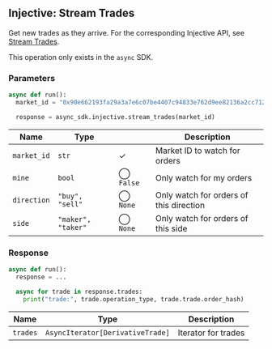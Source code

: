 ## Injective: Stream Trades

Get new trades as they arrive. For the corresponding Injective API, see [Stream Trades][stream-trades].

[stream-trades]: https://api.injective.exchange/#injectivespotexchangerpc-streamtrades

<aside class="notice">
This operation only exists in the <code>async</code> SDK.
</aside>

### Parameters

```python
async def run():
  market_id = "0x90e662193fa29a3a7e6c07be4407c94833e762d9ee82136a2cc712d6b87d7de3"

  response = async_sdk.injective.stream_trades(market_id)
```

| Name | Type | | Description |
| - | - | - | - |
| `market_id` | `str` | ✓ | Market ID to watch for orders |
| `mine` | `bool` | ◯ `False` | Only watch for my orders |
| `direction` | `"buy", "sell"` | ◯ `None` | Only watch for orders of this direction |
| `side` | `"maker", "taker"` | ◯ `None` | Only watch for orders of this side |

### Response

```python
async def run():
  response = ...

  async for trade in response.trades:
    print("trade:", trade.operation_type, trade.trade.order_hash)
```

| Name | Type | Description |
| - | - | - |
| `trades` | `AsyncIterator[DerivativeTrade]` | Iterator for trades |
